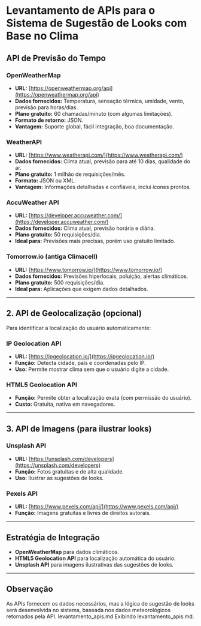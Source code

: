 
# Levantamento de APIs para o Sistema de Sugestão de Looks com Base no Clima

##  API de Previsão do Tempo 

### OpenWeatherMap
- **URL:** [https://openweathermap.org/api](https://openweathermap.org/api)
- **Dados fornecidos:** Temperatura, sensação térmica, umidade, vento, previsão para horas/dias.
- **Plano gratuito:** 60 chamadas/minuto (com algumas limitações).
- **Formato de retorno:** JSON.
- **Vantagem:** Suporte global, fácil integração, boa documentação.

### WeatherAPI
- **URL:** [https://www.weatherapi.com/](https://www.weatherapi.com/)
- **Dados fornecidos:** Clima atual, previsão para até 10 dias, qualidade do ar.
- **Plano gratuito:** 1 milhão de requisições/mês.
- **Formato:** JSON ou XML.
- **Vantagem:** Informações detalhadas e confiáveis, inclui ícones prontos.

### AccuWeather API
- **URL:** [https://developer.accuweather.com/](https://developer.accuweather.com/)
- **Dados fornecidos:** Clima atual, previsão horária e diária.
- **Plano gratuito:** 50 requisições/dia.
- **Ideal para:** Previsões mais precisas, porém uso gratuito limitado.

### Tomorrow.io (antiga Climacell)
- **URL:** [https://www.tomorrow.io/](https://www.tomorrow.io/)
- **Dados fornecidos:** Previsões hiperlocais, poluição, alertas climáticos.
- **Plano gratuito:** 500 requisições/dia.
- **Ideal para:** Aplicações que exigem dados detalhados.

---

## 2. API de Geolocalização (opcional)
Para identificar a localização do usuário automaticamente:

### IP Geolocation API
- **URL:** [https://ipgeolocation.io/](https://ipgeolocation.io/)
- **Função:** Detecta cidade, país e coordenadas pelo IP.
- **Uso:** Permite mostrar clima sem que o usuário digite a cidade.

### HTML5 Geolocation API
- **Função:** Permite obter a localização exata (com permissão do usuário).
- **Custo:** Gratuita, nativa em navegadores.

---

## 3. API de Imagens (para ilustrar looks)
### Unsplash API
- **URL:** [https://unsplash.com/developers](https://unsplash.com/developers)
- **Função:** Fotos gratuitas e de alta qualidade.
- **Uso:** Ilustrar as sugestões de looks.

### Pexels API
- **URL:** [https://www.pexels.com/api/](https://www.pexels.com/api/)
- **Função:** Imagens gratuitas e livres de direitos autorais.

---

## Estratégia de Integração
- **OpenWeatherMap** para dados climáticos.
- **HTML5 Geolocation API** para localização automática do usuário.
- **Unsplash API** para imagens ilustrativas das sugestões de looks.

---

## Observação
As APIs fornecem os dados necessários, mas a lógica de sugestão de looks será desenvolvida no sistema, baseada nos dados meteorológicos retornados pela API.
levantamento_apis.md
Exibindo levantamento_apis.md.
